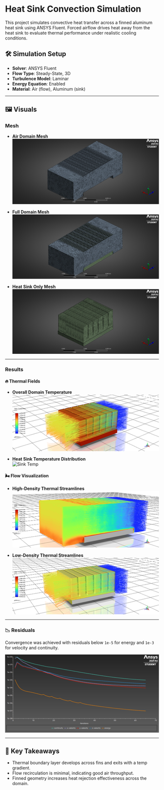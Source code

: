 # Heat Sink Convection Simulation

This project simulates convective heat transfer across a finned aluminum heat sink using ANSYS Fluent. Forced airflow drives heat away from the heat sink to evaluate thermal performance under realistic cooling conditions.

## 🛠 Simulation Setup

- **Solver**: ANSYS Fluent
- **Flow Type**: Steady-State, 3D
- **Turbulence Model**: Laminar
- **Energy Equation**: Enabled
- **Material**: Air (flow), Aluminum (sink)

---

## 🖼️ Visuals

### Mesh

- **Air Domain Mesh**  
  ![Air Flow Mesh](visuals/Air_Flow_Mesh.png)

- **Full Domain Mesh**  
  ![Full Mesh](visuals/Full_Mesh.png)

- **Heat Sink Only Mesh**  
  ![Heat Sink Mesh](visuals/Heat_Sink_Mesh.png)

---

### Results

#### 🔥 Thermal Fields

- **Overall Domain Temperature**  
  ![Full Thermal](visuals/Full_Thermal.png)

- **Heat Sink Temperature Distribution**  
  ![Sink Temp](visuals/Temperature_of_heatsink.png)

#### 🌬️ Flow Visualization

- **High-Density Thermal Streamlines**  
  ![High Density](visuals/High_Density_Thermal_Flow.png)

- **Low-Density Thermal Streamlines**  
  ![Low Density](visuals/Low_Density_Thermal_Flow.png)

---

### 📉 Residuals

Convergence was achieved with residuals below `1e-5` for energy and `1e-3` for velocity and continuity.

![Residuals](visuals/Scaled_Residuals.png)

---

## 📌 Key Takeaways

- Thermal boundary layer develops across fins and exits with a temp gradient.
- Flow recirculation is minimal, indicating good air throughput.
- Finned geometry increases heat rejection effectiveness across the domain.
